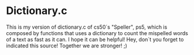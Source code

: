 # Dictionary.c 
This is my version of dictionary.c of cs50´s "Speller", ps5, which is composed by functions that uses a dictionary to count the mispelled words of a text as fast as it can. I hope it can be helpful! Hey, don´t you forget to indicated this source! Together we are stronger! ;)
